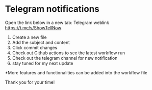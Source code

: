 # Telegram notifications

Open the link below in a new tab:
Telegram weblink
https://t.me/s/ShowTellNow

1) Create a new file
2) Add the subject and content
3) Click commit changes
4) Check out Github actions to see the latest workflow run
5) Check out the telegram channel for new notification 
6) stay tuned for my next update


*More features and functionalities can be added into the workflow file


Thank you for your time!
